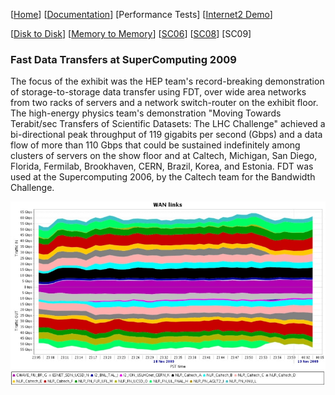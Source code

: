 [[Home](index.md)]   [[Documentation](doc-fdt-ddcopy.md)]   [Performance Tests] [[Internet2 Demo](internet2-demo.md)]

[[Disk to Disk](perf-disk-to-disk.md)]   [[Memory to Memory](perf-memory-to-memory.md)]   [[SC06](perf-sc06.md)]   [[SC08](perf-sc08.md)]   [SC09]

### Fast Data Transfers at SuperComputing 2009
The focus of the exhibit was the HEP team's record-breaking demonstration of storage-to-storage data transfer using FDT, over wide area networks from two racks of servers and a network switch-router on the exhibit floor. The high-energy physics team's demonstration "Moving Towards Terabit/sec Transfers of Scientific Datasets: The LHC Challenge" achieved a bi-directional peak throughput of 119 gigabits per second (Gbps) and a data flow of more than 110 Gbps that could be sustained indefinitely among clusters of servers on the show floor and at Caltech, Michigan, San Diego, Florida, Fermilab, Brookhaven, CERN, Brazil, Korea, and Estonia. FDT was used at the Supercomputing 2006, by the Caltech team for the Bandwidth Challenge.

![FDT @ SC09 Image](/img/results09_2.jpg)
